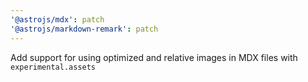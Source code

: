 ```yaml
---
'@astrojs/mdx': patch
'@astrojs/markdown-remark': patch
---
```


Add support for using optimized and relative images in MDX files with `experimental.assets`
